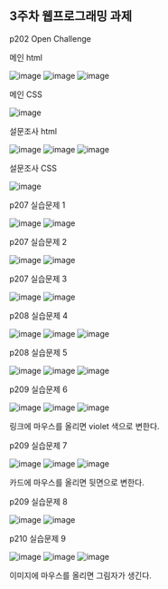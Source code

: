 <h2>3주차 웹프로그래밍 과제</h2>

p202 Open Challenge

메인 html

![image](https://github.com/wonjunx/webprogramming/assets/70313647/276690ad-1729-47bb-a27a-467360859236)
![image](https://github.com/wonjunx/webprogramming/assets/70313647/d1163414-2f1b-41ac-a34a-d331e6e10914)
![image](https://github.com/wonjunx/webprogramming/assets/70313647/8344117c-9ea9-4d2c-97ef-1d4296547b91)

메인 CSS

![image](https://github.com/wonjunx/webprogramming/assets/70313647/be33c086-697c-440b-9401-51fb3e149f84)

설문조사 html

![image](https://github.com/wonjunx/webprogramming/assets/70313647/4e588ec1-99e9-4f66-93b3-b622a491f002)
![image](https://github.com/wonjunx/webprogramming/assets/70313647/207e6e81-f546-4076-9a34-73f51b5f8158)
![image](https://github.com/wonjunx/webprogramming/assets/70313647/4c3a4d9a-5b4a-43e2-b5b0-2626ed3e5d04)

설문조사 CSS

![image](https://github.com/wonjunx/webprogramming/assets/70313647/94217d9a-5ede-4014-89ab-0441e239911c)

p207 실습문제 1

![image](https://github.com/wonjunx/webprogramming/assets/70313647/46b7714d-45d2-48cc-ba27-332279f4e449)
![image](https://github.com/wonjunx/webprogramming/assets/70313647/fe9ac1c6-e329-4285-80b9-f15ec0eff39f)

p207 실습문제 2

![image](https://github.com/wonjunx/webprogramming/assets/70313647/391189a9-2047-4b41-8418-051e2e846200)
![image](https://github.com/wonjunx/webprogramming/assets/70313647/43c00be1-e4ad-4279-a036-505c3ae14bcf)

p207 실습문제 3

![image](https://github.com/wonjunx/webprogramming/assets/70313647/2c4c1485-a886-41c2-9edc-77a47d772b03)
![image](https://github.com/wonjunx/webprogramming/assets/70313647/98d2f5fa-cbe8-4e7f-a1b3-141e03e5a971)

p208 실습문제 4

![image](https://github.com/wonjunx/webprogramming/assets/70313647/7db91bf0-0741-4d1e-aa5b-6938d3583d96)
![image](https://github.com/wonjunx/webprogramming/assets/70313647/e539d7d6-8771-4385-9b52-4a1e95d56ff5)
![image](https://github.com/wonjunx/webprogramming/assets/70313647/f5146d34-70b5-4c64-afc6-81cae5b365d4)

p208 실습문제 5

![image](https://github.com/wonjunx/webprogramming/assets/70313647/44808f30-f5c9-46aa-a2e8-d507c1b1fad5)
![image](https://github.com/wonjunx/webprogramming/assets/70313647/45177691-6996-4704-a800-b14524c8f2c4)
![image](https://github.com/wonjunx/webprogramming/assets/70313647/f171880c-65f8-40bc-a234-c5d0de95be91)

p209 실습문제 6

![image](https://github.com/wonjunx/webprogramming/assets/70313647/02e6c3b1-49f4-45f2-9063-73dfbb45ff78)
![image](https://github.com/wonjunx/webprogramming/assets/70313647/4e201010-2ea6-4ff4-8986-09755562105c)
![image](https://github.com/wonjunx/webprogramming/assets/70313647/8884142e-bf78-48cf-aa5b-3425158ecf0b)


링크에 마우스를 올리면 violet 색으로 변한다.

p209 실습문제 7

![image](https://github.com/wonjunx/webprogramming/assets/70313647/5ccbd380-33f3-45f7-9919-453784e97ef0)
![image](https://github.com/wonjunx/webprogramming/assets/70313647/36beabf5-b5ce-492f-ad13-3d9564ce894b)
![image](https://github.com/wonjunx/webprogramming/assets/70313647/371f05b1-9c76-4606-a247-9d21316ef5e1)

카드에 마우스를 올리면 뒷면으로 변한다.

p209 실습문제 8

![image](https://github.com/wonjunx/webprogramming/assets/70313647/426d4a6f-2558-4174-8684-2ac25ca48e45)
![image](https://github.com/wonjunx/webprogramming/assets/70313647/96608d4f-5a89-441e-8dca-f0dd15027a07)

p210 실습문제 9

![image](https://github.com/wonjunx/webprogramming/assets/70313647/bf8246f0-5c06-4242-b3e5-bc7203dfe68c)
![image](https://github.com/wonjunx/webprogramming/assets/70313647/2c653559-606a-4c3e-b6b3-e7adef8828f3)
![image](https://github.com/wonjunx/webprogramming/assets/70313647/0be7e018-82a7-44a2-a198-3fbcc71324ad)

이미지에 마우스를 올리면 그림자가 생긴다.
